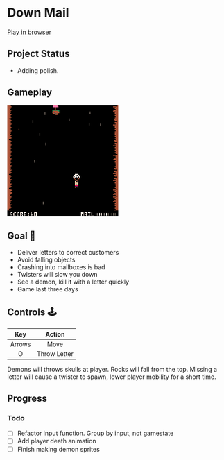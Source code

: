 # Down Mail
[Play in browser](https://sugarvoid.itch.io/down-mail)

## Project Status
- Adding polish. 

## Gameplay
![gameplay](https://github.com/sugarvoid/down-mail/blob/master/gameplay.gif)
<br>


## Goal :dart:
-   Deliver letters to correct customers
-   Avoid falling objects
-   Crashing into mailboxes is bad
-   Twisters will slow you down
-   See a demon, kill it with a letter quickly
-   Game last three days

## Controls :joystick:

|  Key   |   Action   |
| :----: | :--------: |
| Arrows |    Move    |
|   O    | Throw Letter |


Demons will throws skulls at player.
Rocks will fall from the top.
Missing a letter will cause a twister to spawn, lower player mobility for a short time.


## Progress

### Todo
- [ ] Refactor input function. Group by input, not gamestate
- [ ] Add player death animation 
- [ ] Finish making demon sprites